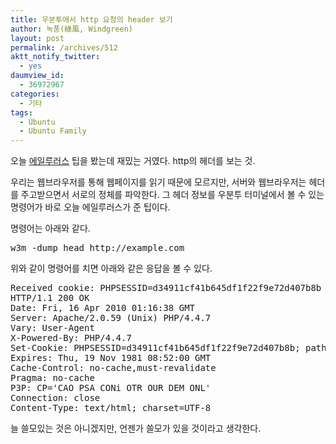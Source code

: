 ```yaml
---
title: 우분투에서 http 요청의 header 보기
author: 녹풍(綠風, Windgreen)
layout: post
permalink: /archives/512
aktt_notify_twitter:
  - yes
daumview_id:
  - 36972967
categories:
  - 기타
tags:
  - Ubuntu
  - Ubuntu Family
---
```

오늘 <a href="/archives/478" target="_blank">에일루러스</a> 팁을 봤는데 재밌는 거였다. http의 헤더를 보는 것.

우리는 웹브라우저를 통해 웹페이지를 읽기 때문에 모르지만, 서버와 웹브라우저는 헤더를 주고받으면서 서로의 정체를 파악한다. 그 헤더 정보를 우분투 터미널에서 볼 수 있는 명령어가 바로 오늘 에일루러스가 준 팁이다.

명령어는 아래와 같다.

<pre class="brush:plain">w3m -dump_head http://example.com</pre>

위와 같이 명령어를 치면 아래와 같은 응답을 볼 수 있다.

<pre class="brush:plain">Received cookie: PHPSESSID=d34911cf41b645df1f22f9e72d407b8b
HTTP/1.1 200 OK
Date: Fri, 16 Apr 2010 01:16:38 GMT
Server: Apache/2.0.59 (Unix) PHP/4.4.7
Vary: User-Agent
X-Powered-By: PHP/4.4.7
Set-Cookie: PHPSESSID=d34911cf41b645df1f22f9e72d407b8b; path=/
Expires: Thu, 19 Nov 1981 08:52:00 GMT
Cache-Control: no-cache,must-revalidate
Pragma: no-cache
P3P: CP=&#039;CAO PSA CONi OTR OUR DEM ONL&#039;
Connection: close
Content-Type: text/html; charset=UTF-8
</pre>

늘 쓸모있는 것은 아니겠지만, 언젠가 쓸모가 있을 것이라고 생각한다.